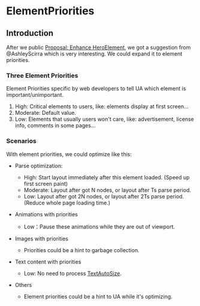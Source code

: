 # ElementPriorities

## Introduction

After we public [Proposal: Enhance HeroElement](https://discourse.wicg.io/t/proposal-enhance-heroelement/2163), we got a suggestion from @AshleyScirra which is very interesting. We could expand it to element priorities. 

### Three Element Priorities

Element Priorities specific by web developers to tell UA which element is important/unimportant.

 1. High: Critical elements to users, like: elements display at first screen...
 2. Moderate: Default value.
 3. Low: Elements that usually users won't care, like: advertisement, license info, comments in some pages...

### Scenarios

With element priorities, we could optimize like this:

- Parse optimization:
	- High: Start layout immediately after this element loaded. (Speed up first screen paint)
	- Moderate: Layout after got N nodes, or layout after Ts parse period.
	- Low: Layout after got 2N nodes, or layout after 2Ts parse period.(Reduce whole page loading time.)

- Animations with priorities
	- Low：Pause these animations while they are out of viewport.

- Images with priorities
	- Priorities could be a hint to garbage collection.

- Text content with priorities
	- Low: No need to process [TextAutoSize](https://docs.google.com/document/d/1PPcEwAhXJJ1TQShor29KWB17KJJq7UJOM34oHwYP3Zg/edit#heading=h.kzw6s3kvr392).

- Others
	- Element priorities could be a hint to UA while it's optimizing.
